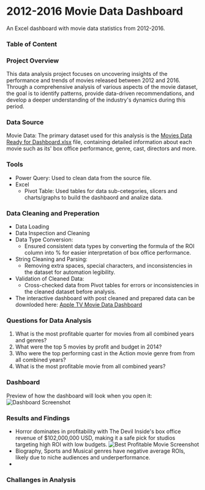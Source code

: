 # 2012-2016 Movie Data Dashboard
An Excel dashboard with movie data statistics from 2012-2016.

### Table of Content

### Project Overview
This data analysis project focuses on uncovering insights of the performance and trends of movies released between 2012 and 2016. Through a comprehensive analysis of various aspects of the movie dataset, the goal is to identify patterns, provide data-driven recommendations, and develop a deeper understanding of the industry's dynamics during this period.

### Data Source
Movie Data: The primary dataset used for this analysis is the [Movies Data Ready for Dashboard.xlsx](https://github.com/yarosmi/2012-2016-Movie-Data-Dashboard/blob/226ebc0650518879ad1c8d56cedfdb90dcd04bb4/Movies%20Data%20Ready%20for%20Dashboard.xlsx) file, containing detailed information about each movie such as its' box office performance, genre, cast, directors and more.

### Tools
- Power Query: Used to clean data from the source file.
- Excel
  - Pivot Table: Used tables for data sub-cetegories, slicers and charts/graphs to build the dashbaord and analize data.

 ### Data Cleaning and Preperation
 - Data Loading
 - Data Inspection and Cleaning
 - Data Type Conversion:
   - Ensured consistent data types by converting the formula of the ROI column into % for easier interpretation of box office performance.
 - String Cleaning and Parsing:
   - Removing extra spaces, special characters, and inconsistencies in the dataset for automation legibility.
 - Validation of Cleaned Data:
   - Cross-checked data from Pivot tables for errors or inconsistencies in the cleaned dataset before analysis.
 - The interactive dashboard with post cleaned and prepared data can be downloded here: [Apple TV Movie Data Dashboard](https://github.com/yarosmi/2012-2016-Movie-Data-Dashboard/blob/d1667edb9088bd605ec685a49328fbb740514b03/Apple%20TV%20Movie%20Data%20Dashboard%20-%20Yaraslau%20S.xlsx)

### Questions for Data Analysis
1. What is the most profitable quarter for movies from all combined years and genres?
2. What were the top 5 movies by profit and budget in 2014?
3. Who were the top performing cast in the Action movie genre from from all combined years?
4. What is the most profitable movie from all combined years?

### Dashboard
Preview of how the dashboard will look when you open it: ![Dashboard Screenshot](https://github.com/user-attachments/assets/44eedda5-bc6e-452a-b37e-f6279c615b22)

### Results and Findings
- Horror dominates in profitability with The Devil Inside's box office revenue of $102,000,000 USD, making it a safe pick for studios targeting high ROI with low budgets. ![Best Profitable Movie Screenshot](https://github.com/user-attachments/assets/18eccef0-6278-4bff-92bd-53a7be5effcc)
- Biography, Sports and Musical genres have negative average ROIs, likely due to niche audiences and underperformance.
- 

### Challanges in Analysis
